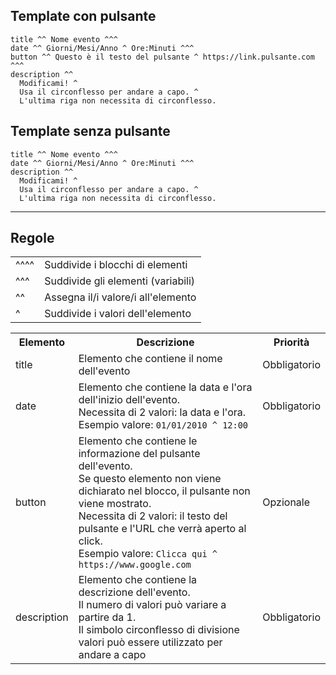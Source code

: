 ## Template con pulsante
<pre><code>title ^^ Nome evento ^^^
date ^^ Giorni/Mesi/Anno ^ Ore:Minuti ^^^
button ^^ Questo è il testo del pulsante ^ https://link.pulsante.com ^^^
description ^^
  Modificami! ^
  Usa il circonflesso per andare a capo. ^
  L'ultima riga non necessita di circonflesso.
</pre></code>

## Template senza pulsante
<pre><code>title ^^ Nome evento ^^^
date ^^ Giorni/Mesi/Anno ^ Ore:Minuti ^^^
description ^^
  Modificami! ^
  Usa il circonflesso per andare a capo. ^
  L'ultima riga non necessita di circonflesso.
</pre></code>

---

## Regole
<table>
  <tr>
    <td>^^^^</td>
    <td>Suddivide i blocchi di elementi</td>
  </tr>
  <tr>
    <td>^^^</td>
    <td>Suddivide gli elementi (variabili)</td>
  </tr>
  <tr>
    <td>^^</td>
    <td>Assegna il/i valore/i all'elemento</td>
  </tr>
  <tr>
    <td>^</td>
    <td>Suddivide i valori dell'elemento</td>
  </tr>
</table>
<table>
  <tr>
    <th>Elemento</th>
    <th>Descrizione</th>
    <th>Priorità</th>
  </tr>
  <tr>
    <td>title</td>
    <td>Elemento che contiene il nome dell'evento</td>
    <td>Obbligatorio</td>
  </tr>
  <tr>
    <td>date</td>
    <td>
      Elemento che contiene la data e l'ora dell'inizio dell'evento.<br>
      Necessita di 2 valori: la data e l'ora.<br>
      Esempio valore: <code>01/01/2010 ^ 12:00</code>
    </td>
    <td>Obbligatorio</td>
  </tr>
  <tr>
    <td>button</td>
    <td>
      Elemento che contiene le informazione del pulsante dell'evento.<br>
      Se questo elemento non viene dichiarato nel blocco, il pulsante non viene mostrato.<br>
      Necessita di 2 valori: il testo del pulsante e l'URL che verrà aperto al click.<br>
      Esempio valore: <code>Clicca qui ^ https://www.google.com</code>
    </td>
    <td>Opzionale</td>
  </tr>
  <tr>
    <td>description</td>
    <td>
      Elemento che contiene la descrizione dell'evento.<br>
      Il numero di valori può variare a partire da 1.<bR>
      Il simbolo circonflesso di divisione valori può essere utilizzato per andare a capo
    </td>
    <td>Obbligatorio</td>
  </tr>
</table>

